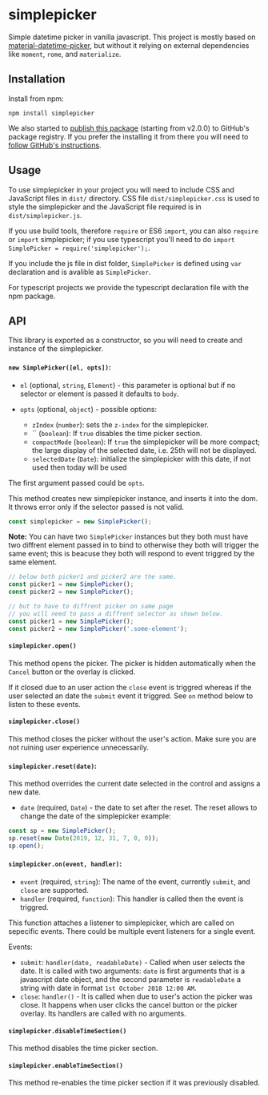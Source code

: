 # simplepicker

Simple datetime picker in vanilla javascript.
This project is mostly based on [material-datetime-picker](https://github.com/ripjar/material-datetime-picker), but
without it relying on external dependencies like `moment`,
`rome`, and `materialize`.

## Installation

Install from npm:
```
npm install simplepicker
```

We also started to [publish this package](https://github.com/priyank-p/simplepicker/packages/) (starting from v2.0.0) to GitHub's package registry.
If you prefer the installing it from there you will need to [follow GitHub's instructions](https://help.github.com/en/articles/configuring-npm-for-use-with-github-package-registry#installing-a-package). 

## Usage

To use simplepicker in your project you will need to include
CSS and JavaScript files in `dist/` directory. CSS file `dist/simplepicker.css`
is used to style the simplepicker and the JavaScript file required is in `dist/simplepicker.js`.

If you use build tools, therefore `require` or ES6 `import`, you can also
`require` or `import` simplepicker; if you use typescript you'll need to do
`import SimplePicker = require('simplepicker');`.

If you include the js file in dist folder, `SimplePicker` is defined using
`var` declaration and is avalible as `SimplePicker`.

For typescript projects we provide the typescript declaration file
with the npm package.

## API

This library is exported as a constructor, so you will need to create
and instance of the simplepicker.

#### `new SimplePicker([el, opts])`:
  * `el` (optional, `string`, `Element`) - this parameter is optional
  but if no selector or element is passed it defaults to `body`.

  * `opts` (optional, `object`) - possible options:
    - `zIndex` (`number`): sets the `z-index` for the simplepicker.
    - `` (`boolean`): If `true` disables the time picker section.
    - `compactMode` (`boolean`): If `true` the simplepicker will be more compact; the large
                                 display of the selected date, i.e. 25th will not be displayed.
    - `selectedDate` (`Date`): initialize the simplepicker with this date, if not used then today
                               will be used

The first argument passed could be `opts`.

This method creates new simplepicker instance, and inserts it into the dom.
It throws error only if the selector passed is not valid.
```javascript
const simplepicker = new SimplePicker();
```

**Note:** You can have two `SimplePicker` instances but they both must have
two diffrent element passed in to bind to otherwise they both will trigger the same
event; this is beacuse they both will respond to event triggred by the same element.

```javascript
// below both picker1 and picker2 are the same.
const picker1 = new SimplePicker();
const picker2 = new SimplePicker();

// but to have to diffrent picker on same page
// you will need to pass a diffrent selector as shown below.
const picker1 = new SimplePicker();
const picker2 = new SimplePicker('.some-element');
```

#### `simplepicker.open()`

This method opens the picker. The picker is hidden automatically
when the `Cancel` button or the overlay is clicked.

If it closed due to an user action the `close` event is triggred whereas
if the user selected an date the `submit` event it triggred. See `on` method
below to listen to these events.

#### `simplepicker.close()`

This method closes the picker without the user's action.
Make sure you are not ruining user experience unnecessarily.

#### `simplepicker.reset(date)`:
This method overrides the current date selected in the control and assigns a new
date.
  * `date` (required, `Date`) - the date to set after the reset.
The reset allows to change the date of the simplepicker example:
```javascript
const sp = new SimplePicker();
sp.reset(new Date(2019, 12, 31, 7, 0, 0));
sp.open();
```

#### `simplepicker.on(event, handler)`:
  - `event` (required, `string`): The name of the event, currently
    `submit`, and `close` are supported.
  - `handler` (required, `function`): This handler is called then
    the event is triggred.

This function attaches a listener to simplepicker, which are called on sepecific events.
There could be multiple event listeners for a single event.

Events:
  - `submit`: `handler(date, readableDate)` - Called
    when user selects the date. It is called with two arguments:
    `date` is first arguments that is a javascript date object, and
    the second parameter is `readableDate` a string with date in format
    `1st October 2018 12:00 AM`.
  - `close`: `handler()` - It is called when due to user's action the
    picker was close. It happens when user clicks the cancel button
    or the picker overlay. Its handlers are called with no arguments.

#### `simplepicker.disableTimeSection()`

This method disables the time picker section.

#### `simplepicker.enableTimeSection()`

This method re-enables the time picker section if it was previously disabled.
